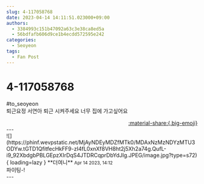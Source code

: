 ```yaml
---
slug: 4-117058768
date: 2023-04-14 14:11:51.023000+09:00
authors:
  - 3384993c151b47092a63c3e38ca8ed5a
  - 56bdfafb606d9ce1b4ecdd572595e242
categories:
  - Seoyeon
tags:
  - Fan Post
---
```


# 4-117058768

<div class="post-container" markdown="1">
<div class="content-container md-sidebar__scrollwrap" markdown="1">

\#to_seoyeon <br>퇴근요정 서연아 퇴근 시켜주세요 너무 집에 가고싶어요

</div>
</div>

<div style="text-align: right;" markdown="1">
<a href="https://weverse.io/fromis9/fanpost/4-117058768" style="text-align: right;">:material-share:{.big-emoji}</a>
</div>
---

<div class="comments-container md-sidebar__scrollwrap" markdown="1">
<div class="comment" markdown="1">
<div class='id-container' markdown="1">
![](https://phinf.wevpstatic.net/MjAyNDEyMDZfMTk0/MDAxNzMzNDYzMTU3ODYw.tGTD1QfitfecHkFF9-zI4fL0xnXf8VH8ht2j5Xh2a74g.QufL-i9_92XbdgbPBLGEpzXIrDqS4JTDRCqprDbYdJIg.JPEG/image.jpg?type=s72){ loading=lazy }
**<span class="artist">더여니</span>** <small>Apr 14 2023, 14:12</small><br>
</div>
<div class='comment-body' markdown="1">
파이팅-!
</div>
</div>
</div>
---

